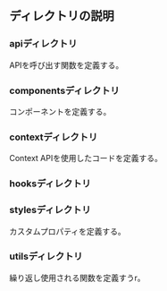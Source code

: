 ## ディレクトリの説明

### apiディレクトリ

APIを呼び出す関数を定義する。



### componentsディレクトリ

コンポーネントを定義する。

### contextディレクトリ

Context APIを使用したコードを定義する。

### hooksディレクトリ

### stylesディレクトリ

カスタムプロパティを定義する。

### utilsディレクトリ

繰り返し使用される関数を定義すうr。
